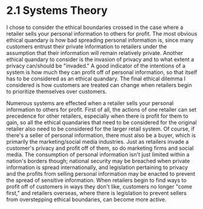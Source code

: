 # 2.1 Systems Theory
I chose to consider the ethical boundaries crossed in the case where a retailer sells your personal information to others for profit. The most obvious ethical quandary is how bad spreading personal information is, since many customers entrust their private information to retailers under the assumption that their information will remain relatively private. Another ethical quandary to consider is the invasion of privacy and to what extent a privacy can/should be "invaded." A good indicator of the intentions of a system is how much they can profit off of personal information, so that itself has to be considered as an ethical quandary. The final ethical dilemma I considered is how customers are treated can change when retailers begin to prioritize themselves over customers.

Numerous systems are effected when a retailer sells your personal information to others for profit. First of all, the actions of one retailer can set precedence for other retailers, especially when there is profit for them to gain, so all the ethical quandaries that need to be considered for the original retailer also need to be considered for the larger retail system. Of course, if there's a seller of personal information, there must also be a buyer, which is primarily the marketing/social media industries. Just as retailers invade a customer's privacy and profit off of them, so do marketing firms and social media. The consumption of personal information isn't just limited within a nation's borders though; national security may be breached when private information is spread internationally, and legislation pertaining to privacy and the profits from selling personal information may be enacted to prevent the spread of sensitive information. When retailers begin to find ways to profit off of customers in ways they don't like, customers no longer "come first," and retailers overseas, where there is legislation to prevent sellers from overstepping ethical boundaries, can become more active.
